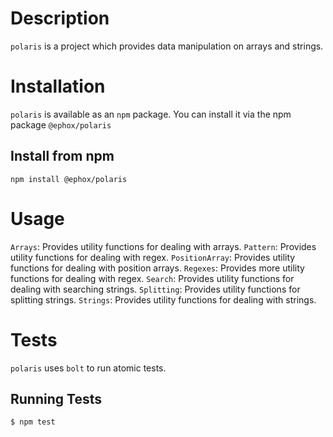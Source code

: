 # Description
`polaris` is a project which provides data manipulation on arrays and strings.
# Installation
`polaris` is available as an `npm` package.  You can install it via the npm package `@ephox/polaris`
## Install from npm
`npm install @ephox/polaris`

# Usage
`Arrays`: Provides utility functions for dealing with arrays.
`Pattern`: Provides utility functions for dealing with regex.
`PositionArray`: Provides utility functions for dealing with position arrays.
`Regexes`: Provides more utility functions for dealing with regex.
`Search`: Provides utility functions for dealing with searching strings.
`Splitting`: Provides utility functions for splitting strings.
`Strings`: Provides utility functions for dealing with strings.
# Tests
`polaris` uses `bolt` to run atomic tests.
## Running Tests
`$ npm test`